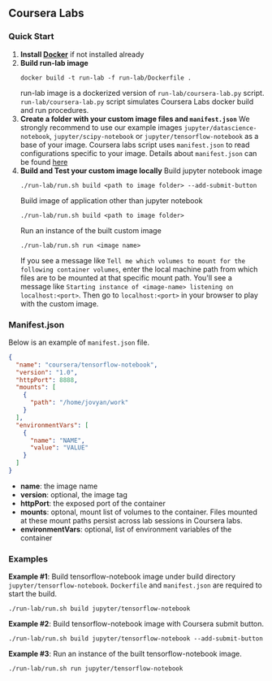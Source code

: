 ## Coursera Labs

### Quick Start

1. **Install [Docker](https://docs.docker.com)** if not installed already
2. **Build run-lab image**
    ```
    docker build -t run-lab -f run-lab/Dockerfile .
    ```
    run-lab image is a dockerized version of `run-lab/coursera-lab.py` script. `run-lab/coursera-lab.py` script simulates Coursera Labs docker build and run procedures.
3. **Create a folder with your custom image files and `manifest.json`**
    We strongly recommend to use our example images `jupyter/datascience-notebook`, `jupyter/scipy-notebook` or `jupyter/tensorflow-notebook` as a base of your image. 
    Coursera labs script uses `manifest.json` to read configurations specific to your image. Details about `manifest.json` can be found [here](#manifest.json)
4. **Build and Test your custom image locally**
    Build jupyter notebook image
    ```
    ./run-lab/run.sh build <path to image folder> --add-submit-button
    ```
    Build image of application other than jupyter notebook
    ```
    ./run-lab/run.sh build <path to image folder>
    ```
    Run an instance of the built custom image
    ```
    ./run-lab/run.sh run <image name>
    ```
    If you see a message like `Tell me which volumes to mount for the following container volumes`, enter the local machine path from which files are to be mounted at that specific mount path. 
    You'll see a message like `Starting instance of <image-name> listening on localhost:<port>`. Then go to `localhost:<port>` in your browser to play with the custom image.

### Manifest.json
Below is an example of `manifest.json` file.                   
```json
{
  "name": "coursera/tensorflow-notebook",
  "version": "1.0",
  "httpPort": 8888,
  "mounts": [
    {
      "path": "/home/jovyan/work"
    }
  ],
  "environmentVars": [
    {
      "name": "NAME",
      "value": "VALUE"
    }
  ]
}
```
* **name**: the image name
* **version**: optional, the image tag
* **httpPort**: the exposed port of the container
* **mounts**: optonal, mount list of volumes to the container. Files mounted at these mount paths persist across lab sessions in Coursera labs.
* **environmentVars**: optional, list of environment variables of the container

### Examples
**Example #1**: Build tensorflow-notebook image under build directory `jupyter/tensorflow-notebook`. `Dockerfile` and `manifest.json` are required to start the build.
```
./run-lab/run.sh build jupyter/tensorflow-notebook
```
**Example #2**: Build tensorflow-notebook image with Coursera submit button.
```
./run-lab/run.sh build jupyter/tensorflow-notebook --add-submit-button
```
**Example #3**: Run an instance of the built tensorflow-notebook image.
```
./run-lab/run.sh run jupyter/tensorflow-notebook
```